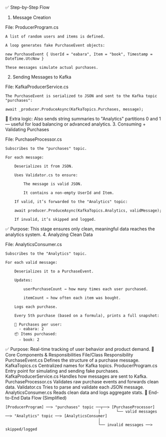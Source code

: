 ✅ Step-by-Step Flow
1. Message Creation

File: ProducerProgram.cs

    A list of random users and items is defined.

    A loop generates fake PurchaseEvent objects:

    new PurchaseEvent { UserId = "eabara", Item = "book", Timestamp = DateTime.UtcNow }

    These messages simulate actual purchases.

2. Sending Messages to Kafka

File: KafkaProducerService.cs

    The PurchaseEvent is serialized to JSON and sent to the Kafka topic "purchases":

    await _producer.ProduceAsync(KafkaTopics.Purchases, message);

🔁 Extra logic: Also sends string summaries to "Analytics" partitions 0 and 1 — useful for load balancing or advanced analytics.
3. Consuming + Validating Purchases

File: PurchaseProcessor.cs

    Subscribes to the "purchases" topic.

    For each message:

        Deserializes it from JSON.

        Uses Validator.cs to ensure:

            The message is valid JSON.

            It contains a non-empty UserId and Item.

        If valid, it’s forwarded to the "Analytics" topic:

        await producer.ProduceAsync(KafkaTopics.Analytics, validMessage);

        If invalid, it’s skipped and logged.

✅ Purpose: This stage ensures only clean, meaningful data reaches the analytics system.
4. Analyzing Clean Data

File: AnalyticsConsumer.cs

    Subscribes to the "Analytics" topic.

    For each valid message:

        Deserializes it to a PurchaseEvent.

        Updates:

            userPurchaseCount → how many times each user purchased.

            itemCount → how often each item was bought.

        Logs each purchase.

        Every 5th purchase (based on a formula), prints a full snapshot:

        👥 Purchases per user:
          - eabara: 2
        📦 Items purchased:
          - book: 2

✅ Purpose: Real-time tracking of user behavior and product demand.
🧩 Core Components & Responsibilities
File/Class	Responsibility
PurchaseEvent.cs	Defines the structure of a purchase message.
KafkaTopics.cs	Centralized names for Kafka topics.
ProducerProgram.cs	Entry point for simulating and sending fake purchases.
KafkaProducerService.cs	Handles how messages are sent to Kafka.
PurchaseProcessor.cs	Validates raw purchase events and forwards clean data.
Validator.cs	Tries to parse and validate each JSON message.
AnalyticsConsumer.cs	Reads clean data and logs aggregate stats.
🧭 End-to-End Data Flow (Simplified)
```
[ProducerProgram] ──> "purchases" topic ──┬──> [PurchaseProcessor]
                                         │       └── valid messages ──> "Analytics" topic ──> [AnalyticsConsumer]
                                         │
                                         └── invalid messages ──> skipped/logged
```
